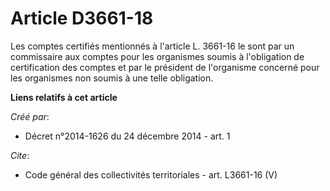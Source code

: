 # Article D3661-18

Les comptes certifiés mentionnés à l'article L. 3661-16 le sont par un commissaire aux comptes pour les organismes soumis à
l'obligation de certification des comptes et par le président de l'organisme concerné pour les organismes non soumis à une
telle obligation.

**Liens relatifs à cet article**

_Créé par_:

  - Décret n°2014-1626 du 24 décembre 2014 - art. 1

_Cite_:

  - Code général des collectivités territoriales - art. L3661-16 (V)
